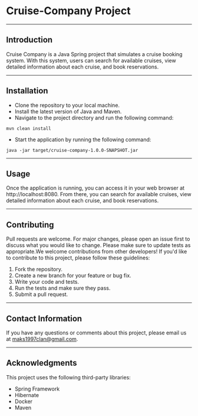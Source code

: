# Cruise-Company Project

<hr>

## Introduction

Cruise Company is a Java Spring project that simulates a cruise booking system. With this system, users can search for
available cruises, view detailed information about each cruise, and book reservations.
<hr>

## Installation

<ul>
<li>Clone the repository to your local machine.</li>
<li>Install the latest version of Java and Maven.</li>
<li>Navigate to the project directory and run the following command:</li>
</ul>

```
mvn clean install
```

<ul>
<li>Start the application by running the following command:</li></ul>

```
java -jar target/cruise-company-1.0.0-SNAPSHOT.jar
```

<hr>

## Usage
Once the application is running, you can access it in your web browser at http://localhost:8080. From there, you can search for available cruises, view detailed information about each cruise, and book reservations.

<hr>

## Contributing

Pull requests are welcome. For major changes, please open an issue first
to discuss what you would like to change.
Please make sure to update tests as appropriate.We welcome contributions from other developers! If you'd like to contribute to this project, please follow these guidelines:

<ol>
<li>Fork the repository.</li>
<li>Create a new branch for your feature or bug fix.</li>
<li>Write your code and tests.</li>
<li>Run the tests and make sure they pass.</li>
<li>Submit a pull request.</li></ol>

<hr>

## Contact Information

If you have any questions or comments about this project, please email us at maks1997clan@gmail.com.

<hr>

## Acknowledgments

This project uses the following third-party libraries:
<ul>
<li>Spring Framework</li>
<li>Hibernate</li>
<li>Docker</li>
<li>Maven</li></ul>